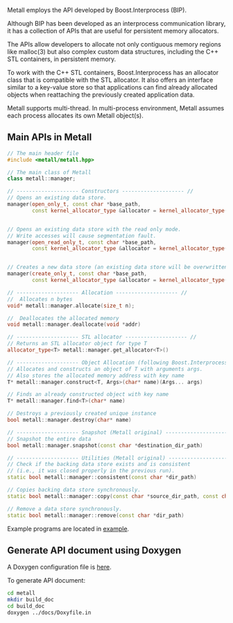 Metall employs the API developed by Boost.Interprocess (BIP).

Although BIP has been developed as an interprocess communication library, it has a collection of APIs that are useful for persistent memory allocators.

The APIs allow developers to allocate not only contiguous memory regions like malloc(3) but also complex custom data structures, including the C++ STL
containers, in persistent memory.

To work with the C++ STL containers, Boost.Interprocess has an allocator class that is compatible with the STL allocator.
It also offers an interface similar to a key-value store so that applications can find already allocated objects when reattaching the previously created application data.

Metall supports multi-thread.
In multi-process environment, Metall assumes each process allocates its own Metall object(s).

## Main APIs in Metall

```C++
// The main header file
#include <metall/metall.hpp>

// The main class of Metall
class metall::manager;

// -------------------- Constructors -------------------- //
// Opens an existing data store.
manager(open_only_t, const char *base_path,
        const kernel_allocator_type &allocator = kernel_allocator_type())


// Opens an existing data store with the read only mode.
// Write accesses will cause segmentation fault.
manager(open_read_only_t, const char *base_path,
        const kernel_allocator_type &allocator = kernel_allocator_type())


// Creates a new data store (an existing data store will be overwritten).
manager(create_only_t, const char *base_path,
        const kernel_allocator_type &allocator = kernel_allocator_type())

// -------------------- Allocation -------------------- //
//  Allocates n bytes
void* metall::manager.allocate(size_t n);

//  Deallocates the allocated memory
void metall::manager.deallocate(void *addr)

// -------------------- STL allocator -------------------- //
// Returns an STL allocator object for type T
allocator_type<T> metall::manager.get_allocator<T>()

// -------------------- Object Allocation (following Boost.Interprocess) -------------------- //
// Allocates and constructs an object of T with arguments args.
// Also stores the allocated memory address with key name
T* metall::manager.construct<T, Args>(char* name)(Args... args)

// Finds an already constructed object with key name
T* metall::manager.find<T>(char* name)

// Destroys a previously created unique instance
bool metall::manager.destroy(char* name)

// -------------------- Snapshot (Metall original) -------------------- //      
// Snapshot the entire data
bool metall::manager.snapshot(const char *destination_dir_path)

// -------------------- Utilities (Metall original) -------------------- //
// Check if the backing data store exists and is consistent
// (i.e., it was closed properly in the previous run).
static bool metall::manager::consistent(const char *dir_path)

// Copies backing data store synchronously.
static bool metall::manager::copy(const char *source_dir_path, const char *destination_dir_path)

// Remove a data store synchronously.
static bool metall::manager::remove(const char *dir_path)

```

Example programs are located in [example](https://github.com/LLNL/metall/tree/master/example).

## Generate API document using Doxygen

A Doxygen configuration file is [here](https://github.com/LLNL/metall/tree/master/docs/Doxyfile.in).

To generate API document:

```bash
cd metall
mkdir build_doc
cd build_doc
doxygen ../docs/Doxyfile.in
```